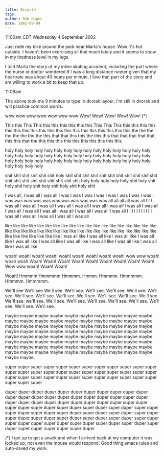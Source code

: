 ```yaml
---
title: Bicycle
tags: 
author: Rob Nugen
date: 2002-09-04
---
```


<p class=date>11:00am CDT Wednesday 4 September 2002</p>

<p>Just rode my bike around the park near Marta's house.  Wow it's hot
outside.  I haven't been exercising all that much lately and it seems
to show in my tiredness level in my legs.</p>

<p>I told Marta the story of my inline skating accident, including the
part where the nurse or doctor wondered if I was a long distance
runner given that my heartrate was about 40 beats per minute.  I love
that part of the story and am willing to work a bit to keep that up.</p>

<p class=date>11:09am</p>

<p>The above took me 9 minutes to type in dvorak layout.  I'm still in
dvorak and will practice common words.</p>

<p>wow wow wow wow wow wow wow Wow! Wow! Wow! Wow! Wow! (*)</p>

<p>This this This This  this this this this this this This This This
this this this this this this this this this this this this this this
this this this this this the the the the the the the the this that
that this this the this this that that that that that this this that
the this this this this this this this this this this</p>

<p>holy holy holy holy holy holy holy holy holy holy holy holy holy
holy holy holy holy holy holy holy holy holy holy holy holy holy holy
holy holy holy holy holy holy holy holy holy holy holy holy holy holy
holy holy holy holy holy holy holy holy</p>

<p>shit shit shit shit shit shit holy shit shit shit shit shit shit
shit shit shit shit shit shit shit shit shit shit shit shit shit shit
holy holy holy holy holy shit holy shit holy shit holy shit holy shit
holy shit holy shit</p>

<p>I was all, I was all I was all I was I was I was I was I was I was
I was I was I was was was was was was was was was was was all all all
all was all I I I was all I was all I was all I was all I was all I
was all I was all I was all I was all I was all I was all I was all I
was all I was all I was all I was all I I I I I I I I I I I was all I
was all I was all I was all I was all</p>

<p>like like like like like like like like like like like like like
like like like like like like like like like like like like like like
like like like like like like like like like like like like like like
like like like like I was all like I was all like I was all like I was
all like I was all like I was all like I was all like I was all like I
was all like I was all like I was all like</p>

<p>woah! woah! woah! woah! woah! woah! woah! woah! woah! wow wow woah!
woah woah Woah! Woah! Woah! Woah! Woah! Woah! Woah! Woah! Woah! Wow
wow woah! Woah! Woah!</p>

<p>Woah! Hmmmm Hmmmmm Hmmmm.  Hmmm. Hmmmm.  Hmmmmm.  Hmmmm.  Hmmmmm.</p>

<p>We'll see We'll see We'll see. We'll see. We'll see. We'll
see. We'll see. We'll see. We'll see.  We'll see.  We'll see. We'll
see. We'll see.  We'll see. We'll see. We'll see. we'll see. We'll
see. We'll see.  We'll see. We'll see. We'll see. We'll see. We'll
see. We'll see.</p>

<p>maybe maybe maybe maybe maybe maybe maybe maybe maybe maybe maybe
maybe maybe maybe maybe maybe maybe maybe maybe maybe maybe maybe
maybe maybe maybe maybe maybe maybe maybe maybe maybe maybe maybe
maybe maybe maybe maybe maybe maybe maybe maybe maybe maybe maybe
maybe maybe maybe maybe maybe maybe maybe maybe maybe maybe maybe
maybe maybe maybe maybe maybe maybe maybe maybe maybe maybe maybe
maybe maybe maybe maybe maybe maybe maybe maybe maybe maybe maybe
maybe maybe maybe maybe maybe.</p>

<p>super super super super super super super super super super super
super super super super super super super super super super super
super super super super super super super super super super super
super super super super super super</p>

<p>duper duper duper duper duper duper duper duper duper duper duper
duper duper duper duper duper duper duper duper duper duper duper
duper duper duper duper duper duper duper duper duper super duper
super duper super duper super duper super duper super duper super
duper super duper super duper super duper super duper super duper
super duper super duper super duper super duper super duper super
duper super duper super duper duper super duper super duper super
duper super duper super duper super duper super duper super duper</p>

<p>(*) I got up to get a snack and when I arrived back at my computer
it was locked up; not even the mouse would respond.  Good thing emacs
rules and auto-saved my work.</p>
